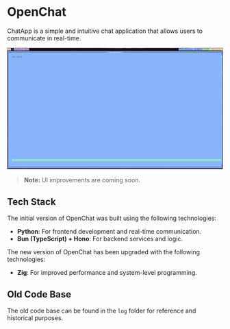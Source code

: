 # OpenChat

ChatApp is a simple and intuitive chat application that allows users to communicate in real-time.

![OpenChat Logo](images/image.png)

> **Note:** UI improvements are coming soon.

## Tech Stack

The initial version of OpenChat was built using the following technologies:

- **Python**: For frontend development and real-time communication.
- **Bun (TypeScript) + Hono**: For backend services and logic.

The new version of OpenChat has been upgraded with the following technologies:

- **Zig**: For improved performance and system-level programming.

## Old Code Base

The old code base can be found in the `log` folder for reference and historical purposes.
